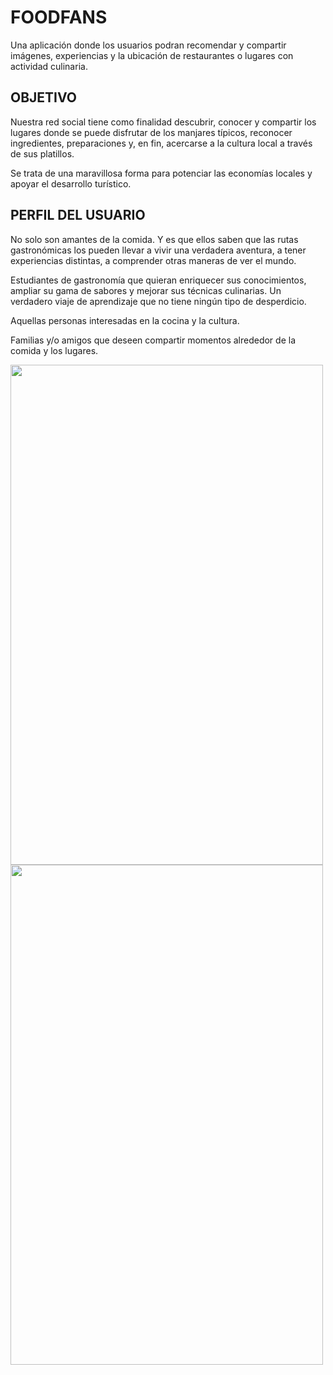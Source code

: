 # FOODFANS

Una aplicación donde los usuarios podran recomendar y compartir  imágenes, experiencias y la ubicación de restaurantes o lugares con actividad culinaria.

## OBJETIVO

Nuestra red social tiene como finalidad descubrir, conocer y compartir los lugares donde se puede disfrutar de los manjares típicos, reconocer ingredientes, preparaciones y, en fin, acercarse a la cultura local a través de sus platillos.

Se trata de una maravillosa forma para potenciar las economías locales y apoyar el desarrollo turístico.


## PERFIL DEL USUARIO

 No  solo  son amantes de la comida. Y es que ellos saben que las rutas gastronómicas los pueden llevar a vivir una verdadera aventura, a tener experiencias distintas, a comprender otras maneras de ver el mundo.

 Estudiantes de gastronomía que quieran enriquecer sus conocimientos, ampliar su gama de sabores y mejorar sus técnicas culinarias. Un verdadero viaje de aprendizaje que no tiene ningún tipo de desperdicio.

 Aquellas personas interesadas en la cocina y la cultura.

 Familias y/o amigos que deseen compartir momentos alrededor de la comida y los lugares.

 <img src="../imagenes/1.jpg" width="500" height="800">
 <img src="../imagenes/2.jpg" width="500" height="800">
 